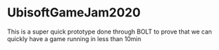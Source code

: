 # UbisoftGameJam2020
This is a super quick prototype done through BOLT to prove that we can quickly have a game running in less than 10min
